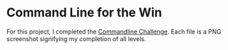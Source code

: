 # Command Line for the Win

For this project, I completed the [Commandline Challenge](https://cmdchallenge.com/). Each file is a PNG screenshot signifying my completion of all levels.
